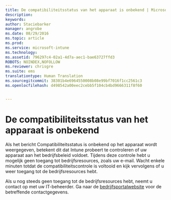 ```yaml
---
title: De compatibiliteitsstatus van het apparaat is onbekend | Microsoft Intune
description: 
keywords: 
author: Staciebarker
manager: angrobe
ms.date: 08/29/2016
ms.topic: article
ms.prod: 
ms.service: microsoft-intune
ms.technology: 
ms.assetid: 796297c4-02a1-4d7a-aec1-bae63727ffd3
ROBOTS: NOINDEX,NOFOLLOW
ms.reviewer: chrisgre
ms.suite: ems
translationtype: Human Translation
ms.sourcegitcommit: 38301b4e6964550008b08e99bf7016f1cc2561c3
ms.openlocfilehash: d498542a00eec2cebb5f104cb4bd9666311f8f60


---
```



# De compatibiliteitsstatus van het apparaat is onbekend

Als het bericht Compatibiliteitsstatus is onbekend op het apparaat wordt weergegeven, betekent dit dat Intune probeert te controleren of uw apparaat aan het bedrijfsbeleid voldoet. Tijdens deze controle hebt u mogelijk geen toegang tot bedrijfsresources, zoals uw e-mail. Wacht enkele minuten totdat de compatibiliteitscontrole is voltooid en kijk vervolgens of u weer toegang tot de bedrijfsresources hebt.

Als u nog steeds geen toegang tot de bedrijfsresources hebt, neemt u contact op met uw IT-beheerder. Ga naar de [bedrijfsportalwebsite](http://portal.manage.microsoft.com) voor de betreffende contactgegevens.



<!--HONumber=Aug16_HO5-->


